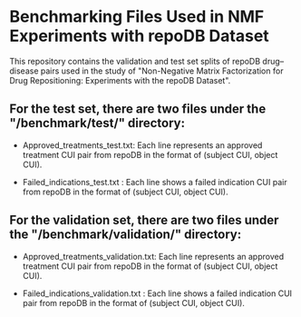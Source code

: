 # Benchmarking Files Used in NMF Experiments with repoDB Dataset


This repository contains the validation and test set splits of repoDB drug–disease pairs used in the study of "Non-Negative Matrix Factorization for Drug Repositioning:
Experiments with the repoDB Dataset".


## For the test set, there are two files under the "/benchmark/test/" directory:

* Approved_treatments_test.txt: Each line represents an approved treatment CUI pair from repoDB in the format of (subject CUI, object CUI).
							  
* Failed_indications_test.txt : Each line shows a failed indication CUI pair from repoDB in the format of (subject CUI, object CUI).

							  
## For the validation set, there are two files under the "/benchmark/validation/" directory:

* Approved_treatments_validation.txt: Each line represents an approved treatment CUI pair from repoDB in the format of (subject CUI, object CUI).
									
* Failed_indications_validation.txt : Each line shows a failed indication CUI pair from repoDB in the format of (subject CUI, object CUI).
